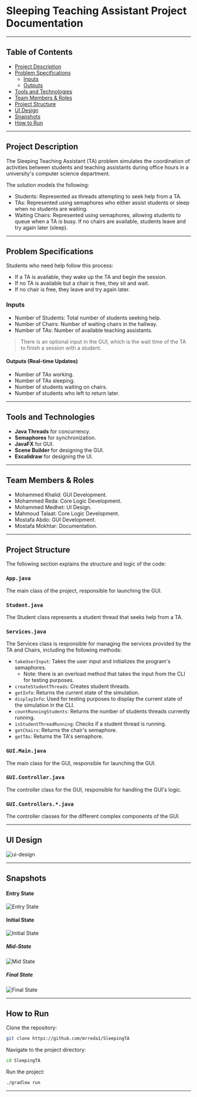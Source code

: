 # Sleeping Teaching Assistant Project Documentation

***

## Table of Contents

- [Project Description](#project-description)
- [Problem Specifications](#problem-specifications)
  - [Inputs](#inputs)
  - [Outputs](#outputs-real-time-updates)
- [Tools and Technologies](#tools-and-technologies)
- [Team Members & Roles](#team-members--roles)
- [Project Structure](#project-structure)
- [UI Design](#ui-design)
- [Snapshots](#snapshots)
- [How to Run](#how-to-run)

***

## Project Description

The Sleeping Teaching Assistant (TA) problem simulates the coordination of activities between students and teaching assistants during office hours in a university's computer science department.

The solution models the following:

- Students: Represented as threads attempting to seek help from a TA.
- TAs: Represented using semaphores who either assist students or sleep when no students are waiting.
- Waiting Chairs: Represented using semaphores, allowing students to queue when a TA is busy. If no chairs are available, students leave and try again later (sleep).

***

## Problem Specifications

Students who need help follow this process:

- If a TA is available, they wake up the TA and begin the session.
- If no TA is available but a chair is free, they sit and wait.
- If no chair is free, they leave and try again later.

### Inputs

- Number of Students: Total number of students seeking help.
- Number of Chairs: Number of waiting chairs in the hallway.
- Number of TAs: Number of available teaching assistants.

> There is an optional input in the GUI, which is the wait time of the TA to finish a session with a student.

#### Outputs (Real-time Updates)

- Number of TAs working.
- Number of TAs sleeping.
- Number of students waiting on chairs.
- Number of students who left to return later.

***

## Tools and Technologies

- **Java Threads** for concurrency.
- **Semaphores** for synchronization.
- **JavaFX** for GUI.
- **Scene Builder** for designing the GUI.
- **Excalidraw** for designing the UI.

***

## Team Members & Roles

- Mohammed Khalid: GUI Development.
- Mohammed Reda: Core Logic Development.
- Mohammed Medhet: UI Design.
- Mahmoud Talaat: Core Logic Development.
- Mostafa Abdo: GUI Development.
- Mostafa Mokhtar: Documentation.

***

## Project Structure

The following section explains the structure and logic of the code:

### `App.java`

The main class of the project, responsible for launching the GUI.

### `Student.java`

The Student class represents a student thread that seeks help from a TA.

### `Services.java`

The Services class is responsible for managing the services provided by the TA and Chairs, including the following methods:

- `takeUserInput`: Takes the user input and initializes the program's semaphores.
  - Note: there is an overload method that takes the input from the CLI for testing purposes.
- `createStudentThreads`: Creates student threads.
- `getInfo`: Returns the current state of the simulation.
- `displayInfo`: Used for testing purposes to display the current state of the simulation in the CLI.
- `countRunningStudents`: Returns the number of students threads currently running.
- `isStudentThreadRunning`: Checks if a student thread is running.
- `getChairs`: Returns the chair's semaphore.
- `getTAs`: Returns the TA's semaphore.

### `GUI.Main.java`

The main class for the GUI, responsible for launching the GUI.

### `GUI.Controller.java`

The controller class for the GUI, responsible for handling the GUI's logic.

### `GUI.Controllers.*.java`

The controller classes for the different complex components of the GUI.

***

## UI Design

![ui-design](docs/ui-design.png)

***

## Snapshots

#### Entry State

![Entry State](docs/entry-state.png)

#### Initial State

![Initial State](docs/initial-state.png)

##### Mid-State

![Mid State](docs/mid-state.png)

##### Final State

![Final State](docs/final-state.png)

***

## How to Run

Clone the repository:

```bash
git clone https://github.com/mrreda1/SleepingTA
```

Navigate to the project directory:

```bash
cd SleepingTA
```

Run the project:

```bash
./gradlew run
```

***
